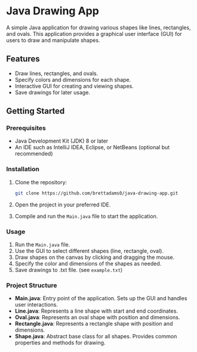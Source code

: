 # Java Drawing App

A simple Java application for drawing various shapes like lines, rectangles, and ovals. This application provides a graphical user interface (GUI) for users to draw and manipulate shapes.

## Features

- Draw lines, rectangles, and ovals.
- Specify colors and dimensions for each shape.
- Interactive GUI for creating and viewing shapes.
- Save drawings for later usage.

## Getting Started

### Prerequisites

- Java Development Kit (JDK) 8 or later
- An IDE such as IntelliJ IDEA, Eclipse, or NetBeans (optional but recommended)

### Installation

1. Clone the repository:
    ```sh
    git clone https://github.com/brettadams0/java-drawing-app.git
    ```
2. Open the project in your preferred IDE.

3. Compile and run the `Main.java` file to start the application.

### Usage

1. Run the `Main.java` file.
2. Use the GUI to select different shapes (line, rectangle, oval).
3. Draw shapes on the canvas by clicking and dragging the mouse.
4. Specify the color and dimensions of the shapes as needed.
5. Save drawings to .txt file. (see `example.txt`)

### Project Structure

- **Main.java**: Entry point of the application. Sets up the GUI and handles user interactions.
- **Line.java**: Represents a line shape with start and end coordinates.
- **Oval.java**: Represents an oval shape with position and dimensions.
- **Rectangle.java**: Represents a rectangle shape with position and dimensions.
- **Shape.java**: Abstract base class for all shapes. Provides common properties and methods for drawing.
